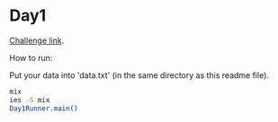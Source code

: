 # Day1

[Challenge link](https://adventofcode.com/2021/day/1).

How to run:

Put your data into 'data.txt' (in the same directory as this readme file).

```sh
mix
ies -S mix
Day1Runner.main()
```
